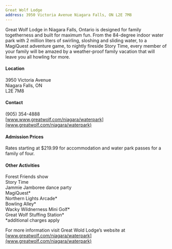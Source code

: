 ```yaml
---
Great Wolf Lodge
address: 3950 Victoria Avenue Niagara Falls, ON L2E 7M8
---
```

Great Wolf Lodge in Niagara Falls, Ontario is designed for family togetherness and built for maximum fun. From the 84-degree indoor water park with 2 million liters of swirling, sloshing and sliding water, to a MagiQuest adventure game, to nightly fireside Story Time, every member of your family will be amazed by a weather-proof family vacation that will leave you all howling for more.

#### Location
3950 Victoria Avenue  
Niagara Falls, ON  
L2E 7M8  

#### Contact
(905) 354-4888   
[www.www.greatwolf.com/niagara/waterpark](www.greatwolf.com/niagara/waterpark)

#### Admission Prices
Rates starting at $219.99 for accommodation and water park passes for a family of four.

#### Other Activities
Forest Friends show  
Story Time  
Jammie Jamboree dance party  
MagiQuest*  
Northern Lights Arcade*  
Bowling Alley*  
Wacky Wildnerness Mini Golf*  
Great Wolf Stuffing Station*  
*additional charges apply  

For more information visit Great Wold Lodge’s website at [www.greatwolf.com/niagara/waterpark](www.greatwolf.com/niagara/waterpark)
